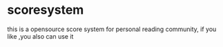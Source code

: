 # scoresystem
this is a opensource score system for personal reading community, if you like ,you also can use it
